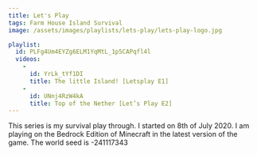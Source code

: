 ```yaml
---
title: Let's Play
tags: Farm House Island Survival
image: /assets/images/playlists/lets-play/lets-play-logo.jpg

playlist:
  id: PLFg4Um4EYZg6ELM1YqMtL_1p5CAPqfl4l
  videos:
    - 
      id: YrLk_tYf1DI
      title: The little Island! [Letsplay E1]
    -
      id: UNnj4RzW4kA
      title: Top of the Nether [Let’s Play E2]
---
```

<p>This series is my survival play through. I started on 8th of July 2020. I am playing on the Bedrock Edition of Minecraft in the latest version of the game. The world seed is -241117343</p>